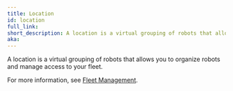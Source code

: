 ```yaml
---
title: Location
id: location
full_link:
short_description: A location is a virtual grouping of robots that allows you to organize robots and manage access to your fleet.
aka:
---
```


A location is a virtual grouping of robots that allows you to organize robots and manage access to your fleet.

For more information, see [Fleet Management](/manage/fleet/).
